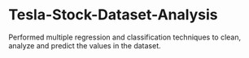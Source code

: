 # Tesla-Stock-Dataset-Analysis
Performed multiple regression and classification techniques to clean, analyze and predict the values in the dataset.
